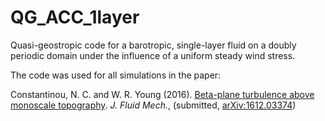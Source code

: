 # QG_ACC_1layer
Quasi-geostropic code for a barotropic, single-layer fluid on a doubly periodic domain under the influence of a uniform steady wind stress.

The code was used for all simulations in the paper:

Constantinou, N. C. and W. R. Young (2016). [Beta-plane turbulence above monoscale topography][topo-1layer]. _J. Fluid Mech._, (submitted, [arXiv:1612.03374][arXiv:1612.03374])  

[arXiv:1612.03374]: http://arxiv.org/abs/1612.03374
[topo-1layer]:  http://www.navidconstantinou.com/publications/betaplane-topo-1.pdf
